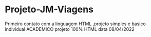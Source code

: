 # Projeto-JM-Viagens
Primeiro contato com a linguagem HTML ,projeto simples e basico individual ACADEMICO projeto 100% HTML data 08/04/2022
